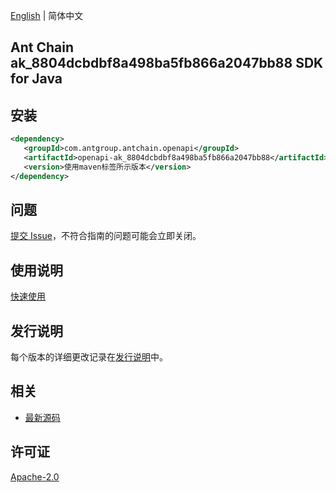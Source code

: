 [English](README.md) | 简体中文

## Ant Chain ak_8804dcbdbf8a498ba5fb866a2047bb88 SDK for Java

## 安装

```xml
<dependency>
   <groupId>com.antgroup.antchain.openapi</groupId>
   <artifactId>openapi-ak_8804dcbdbf8a498ba5fb866a2047bb88</artifactId>
   <version>使用maven标签所示版本</version>
</dependency>
```

## 问题

[提交 Issue](https://github.com/alipay/antchain-openapi-prod-sdk/issues/new)，不符合指南的问题可能会立即关闭。

## 使用说明

[快速使用](https://github.com/alipay/antchain-openapi-prod-sdk)

## 发行说明

每个版本的详细更改记录在[发行说明](./ChangeLog.txt)中。

## 相关

- [最新源码](https://github.com/alipay/antchain-openapi-prod-sdk/)

## 许可证

[Apache-2.0](http://www.apache.org/licenses/LICENSE-2.0)
